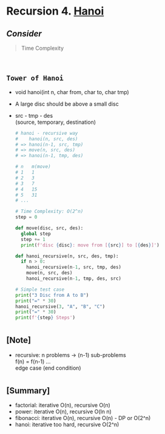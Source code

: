 # Recursion 4. <u>Hanoi</u>

## _Consider_

> Time Complexity

<br/>

## `Tower of Hanoi`

- void hanoi(int n, char from, char to, char tmp)
- A large disc should be above a small disc
- src - tmp - des <br/>
  (source, temporary, destination)

  ```python
  # hanoi - recursive way
  #    hanoi(n, src, des)
  # => hanoi(n-1, src, tmp)
  # => move(n, src, des)
  # => hanoi(n-1, tmp, des)

  # n   m(move)
  # 1   1
  # 2   3
  # 3   7
  # 4   15
  # 5   31
  # ...

  # Time Complexity: O(2^n)
  step = 0

  def move(disc, src, des):
    global step
    step += 1
    print(f'disc {disc}: move from [{src}] to [{des}]')

  def hanoi_recursive(n, src, des, tmp):
    if n > 0:
      hanoi_recursive(n-1, src, tmp, des)
      move(n, src, des)
      hanoi_recursive(n-1, tmp, des, src)

  # Simple test case
  print("3 Disc from A to B")
  print("=" * 30)
  hanoi_recursive(3, "A", "B", "C")
  print("=" * 30)
  print(f'{step} Steps')
  ```

#

## [Note]

- recursive: n problems -> (n-1) sub-problems <br/>
  f(n) = f(n-1) ... <br/>
  edge case (end condition)

#

## [Summary]

- factorial: iterative O(n), recursive O(n)
- power: iterative O(n), recursive O(ln n)
- fibonacci: iterative O(n), recursive O(n) - DP or O(2^n)
- hanoi: iterative too hard, recursive O(2^n)
